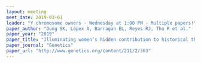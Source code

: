 ```yaml
---
layout: meeting
meet_date: 2019-03-01
leader: "Y chromosome owners - Wednesday at 1:00 PM - Multiple papers!"
paper_author: "Dung SK, Lópex A, Barragan EL, Reyes RJ, Thu R et al."
paper_year: "2019"
paper_title: "Illuminating women’s hidden contribution to historical theoretical population genetics"
paper_journal: "Genetics"
paper_url: "http://www.genetics.org/content/211/2/363"
---
```


